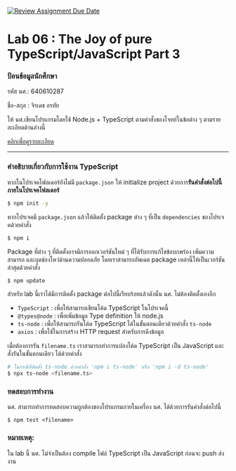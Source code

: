 [![Review Assignment Due Date](https://classroom.github.com/assets/deadline-readme-button-22041afd0340ce965d47ae6ef1cefeee28c7c493a6346c4f15d667ab976d596c.svg)](https://classroom.github.com/a/ptwfhEPC)
# Lab 06 : The Joy of pure TypeScript/JavaScript Part 3

### ป้อนข้อมูลนักศึกษา

รหัส นศ.: 640610287

ชื่อ-สกุล : จิรเดช อรทัย

ให้ นศ.เขียนโปรแกรมโดยใช้ Node.js + TypeScript ตามคำสั่งของโจทย์ในข้อต่าง ๆ ตามรายละเอียดด้านล่างนี้

[คลิกเพื่อดูรายละเอียด](https://o365cmu-my.sharepoint.com/:b:/g/personal/dome_potikanond_cmu_ac_th/EUzDKZepCp9Gsj5rsqYFRLYBaG_BsNIheMRtFGcZMp96ug?e=iXKn9C)

---

### คำอธิบายเกี่ยวกับการใช้งาน TypeScript

หากในโปรเจคโฟลเดอร์ยังไม่มี `package.json` ให้ initialize project ด้วยการ**รันคำสั่งต่อไปนี้ภายในโปรเจคโฟลเดอร์**

```bash
$ npm init -y
```

หากโปรเจคมี `package.json` แล้วให้ติดตั้ง package ต่าง ๆ ที่เป็น `dependencies` ของโปรเจคด้วยคำสั่ง

```bash
$ npm i
```

Package ที่ต่าง ๆ ที่ติดตั้งอาจมีการออกเวอร์ชันใหม่ ๆ ที่ได้รับการแก้ไขข้อบกพร่อง เพิ่มความสามารถ และอุดช่องโหว่ด้านความปลอดภัย โดยเราสามารถอัพเดต package เหล่านี้ให้เป็นเวอร์ชันล่าสุดด้วยคำสั่ง

```bash
$ npm update
```

สำหรับ lab นี้เราได้มีการติดตั้ง package ต่อไปนี้เรียบร้อยแล้วดังนั้น นศ. ไม่ต้องติดตั้งเองอีก

- `TypeScript` : เพื่อให้สามารถเขียนโค้ด TypeScript ในโปรเจคนี้
- `@types@node` : เพื่อเพิ่มข้อมูล Type definition ให้ node.js
- `ts-node` : เพื่อให้สามารถรันโค้ด TypeScript ได้ในขั้นตอนเดียวด้วยคำสั่ง `ts-node`
- `axios` : เพื่อใช้ในการสร้าง HTTP request สำหรับการดึงข้อมูล

เมื่อต้องการรัน `filename.ts` เราสามารถทำการแปลงโค้ด TypeScript เป็น JavaScript และสั่งรันในขั้นตอนเดียว ได้ด้วยคำสั่ง

```bash
# ในกรณีที่ติดตั้ง ts-node ด้วยคำสั่ง 'npm i ts-node' หรือ 'npm i -d ts-node'
$ npx ts-node <filename.ts>
```

### ทดสอบการทำงาน

นศ. สามารถทำการทดสอบความถูกต้องของโปรแกรมภายในเครื่อง นศ. ได้ด้วยการรันคำสั่งต่อไปนี้

```base
$ npm test <filename>
```

### หมายเหตุ:

ใน lab นี้ นศ. ไม่จำเป็นต้อง compile ไฟล์ TypeScript เป็น JavaScript ก่อนจะ push ส่งงาน
